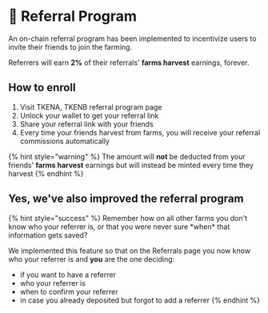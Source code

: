 # 💸 Referral Program

An on-chain referral program has been implemented to incentivize users to invite their friends to join the farming.

Referrers will earn **2%** of their referrals' **farms harvest** earnings, forever.

## How to enroll

1. Visit TKENA, TKENB referral program page
2. Unlock your wallet to get your referral link
3. Share your referral link with your friends
4. Every time your friends harvest from farms, you will receive your referral commissions automatically

{% hint style="warning" %}
The amount will **not** be deducted from your friends' **farms harvest** earnings but will instead be minted every time they harvest
{% endhint %}

## Yes, we've also improved the referral program

{% hint style="success" %}
Remember how on all other farms you don't know who your referrer is, or that you were never sure \*when\* that information gets saved?

We implemented this feature so that on the Referrals page you now know who your referrer is and **you** are the one deciding:

* if you want to have a referrer
* who your referrer is
* when to confirm your referrer
* in case you already deposited but forgot to add a referrer
{% endhint %}

